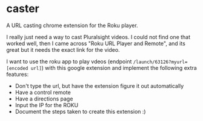 # caster
A URL casting chrome extension for the Roku player. 

I really just need a way to cast Pluralsight videos. I could not find one that worked well, then I came across "Roku URL Player and Remote", and its great but it needs the exact link for the video. 

I want to use the roku app to play vdeos (endpoint `/launch/63126?myurl=[encoded url]`) with this google extension and implement the following extra features:
 
 * Don't type the url, but have the extension figure it out automatically
 * Have a control remote
 * Have a directions page
 * Input the IP for the ROKU
 * Document the steps taken to create this extension :)
